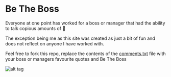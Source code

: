 # Be The Boss

Everyone at one point has worked for a boss or manager that had the ability to talk copious amounts of :shit:

The exception being me as this site was created as just a bit of fun and does not reflect on anyone I have worked with.

Feel free to fork this repo, replace the contents of the [comments.txt](resources/comments.txt) file with your boss or managers favourite quotes and Be The Boss

![alt tag](https://sineadmcl13.github.io/be-the-boss/resources/images/the-boss.jpg)
